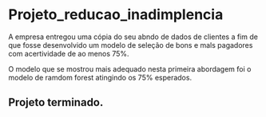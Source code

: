 # Projeto_reducao_inadimplencia

A empresa entregou uma cópia do seu abndo de dados de clientes a fim de que fosse desenvolvido um modelo de seleção de bons e mals pagadores com acertividade de ao menos 75%.

O modelo que se mostrou mais adequado nesta primeira abordagem foi o modelo de ramdom forest atingindo os 75% esperados.

## Projeto terminado.
